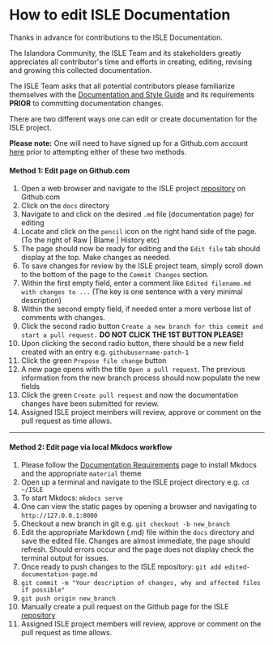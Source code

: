 # How to edit ISLE Documentation

Thanks in advance for contributions to the ISLE Documentation.

The Islandora Community, the ISLE Team and its stakeholders greatly appreciates all contributor's time and efforts in creating, editing, revising and growing this collected documentation.

The ISLE Team asks that all potential contributors please familiarize themselves with the [Documentation and Style Guide](dev-docs-styleguide.md) and its requirements **PRIOR** to committing documentation changes.

There are two different ways one can edit or create documentation for the ISLE project.

**Please note:** One will need to have signed up for a Github.com account [here](https://github.com/join?source=header-home) prior to attempting either of these two methods.


#### Method 1: Edit page on Github.com

1. Open a web browser and navigate to the ISLE project [repository](https://github.com/Islandora-Collaboration-Group/ISLE/) on Github.com
2. Click on the `docs` directory
3. Navigate to and click on the desired `.md` file (documentation page) for editing
4. Locate and click on the `pencil` icon on the right hand side of the page. (To the right of Raw | Blame | History etc)
5. The page should now be ready for editing and the `Edit file` tab should display at the top. Make changes as needed.
6. To save changes for review by the ISLE project team, simply scroll down to the bottom of the page to the `Commit Changes` section.
7. Within the first empty field, enter a comment like `Edited filename.md with changes to ...` (The key is one sentence with a very minimal description)
8. Within the second empty field, if needed enter a more verbose list of comments with changes.
9. Click the second radio button `Create a new branch for this commit and start a pull request.` **DO NOT CLICK THE 1ST BUTTON PLEASE!**
10. Upon clicking the second radio button, there should be a new field created with an entry e.g. `githubusername-patch-1`
11. Click the green `Propose file change` button
12. A new page opens with the title `Open a pull request`. The previous information from the new branch process should now populate the new fields
13. Click the green `Create pull request` and now the documentation changes have been submitted for review.
14. Assigned ISLE  project members will review, approve or comment on the pull request as time allows.

---

#### Method 2: Edit page via local Mkdocs workflow

1. Please follow the [Documentation Requirements](dev-mkdocs-requirements.md) page to install Mkdocs and the appropriate `material` theme
2. Open up a terminal and navigate to the ISLE project directory e.g. `cd ~/ISLE`
3. To start Mkdocs: `mkdocs serve`
4. One can view the static pages by opening a browser and navigating to `http://127.0.0.1:8000`
5. Checkout a new branch in git e.g. `git checkout -b new_branch`
6. Edit the appropriate Markdown (.md) file within the `docs` directory and save the edited file. Changes are almost immediate, the page should refresh. Should errors occur and the page does not display check the terminal output for issues.
7. Once ready to push changes to the ISLE repository:  `git add edited-documentation-page.md`  
8. `git commit -m "Your description of changes, why and affected files if possible"`  
9. `git push origin new_branch`  
10. Manually create a pull request on the Github page for the ISLE [repository](https://github.com/Islandora-Collaboration-Group/ISLE/)  
11. Assigned ISLE  project members will review, approve or comment on the pull request as time allows.
